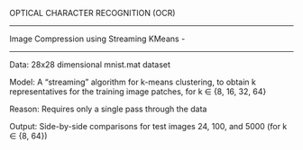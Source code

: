 OPTICAL CHARACTER RECOGNITION (OCR)

**************************************************************************************
Image Compression using Streaming KMeans -
**************************************************************************************

Data: 28x28 dimensional mnist.mat dataset

Model: A “streaming” algorithm for k-means clustering, to obtain k representatives for the training image patches, for k ∈ {8, 16, 32, 64}

Reason: Requires only a single pass through the data

Output:
Side-by-side comparisons for test images 24, 100, and 5000 (for k ∈ {8, 64})
